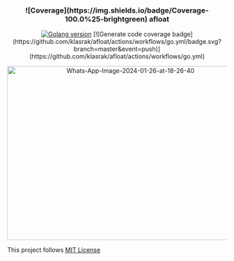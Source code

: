 <h3 align="center">
![Coverage](https://img.shields.io/badge/Coverage-100.0%25-brightgreen)
	<strong>afloat</strong>
</h3>

<p align="center">
	<a href="https://golang.org/dl/go1.21.0.src.tar.gz"><img
		alt="Golang version"
		src="https://img.shields.io/badge/Go-v1.21-blue"></a>
    <a>[![Generate code coverage badge](https://github.com/klasrak/afloat/actions/workflows/go.yml/badge.svg?branch=master&event=push)](https://github.com/klasrak/afloat/actions/workflows/go.yml)</a>
        
</p>

<p align="center">
	<img href="https://ibb.co/BrFJxVc" src="https://i.ibb.co/pR5T8vb/Whats-App-Image-2024-01-26-at-18-26-40.jpg" width="550" height="400" alt="Whats-App-Image-2024-01-26-at-18-26-40" border="0">
</p>


This project follows [MIT License](https://opensource.org/license/mit/)
